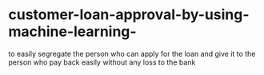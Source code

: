 # customer-loan-approval-by-using-machine-learning-
to easily segregate the person who can apply for the loan and give it to the person who pay back easily without any loss to the bank
